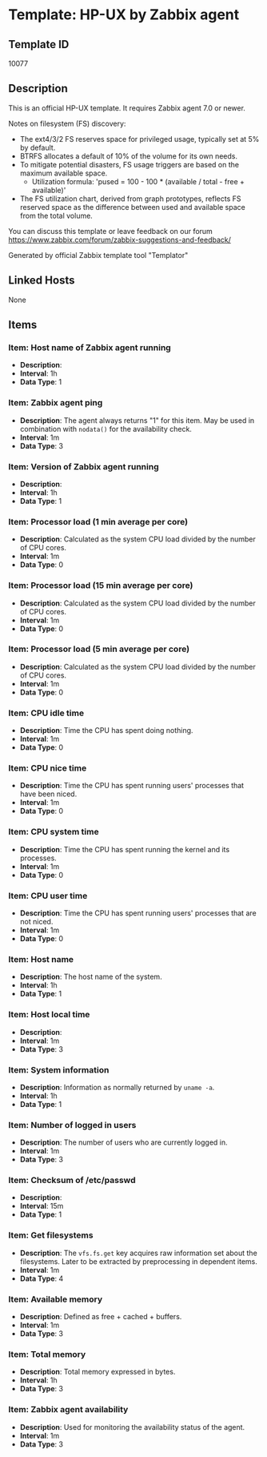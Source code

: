# Template: HP-UX by Zabbix agent

## Template ID
10077

## Description
This is an official HP-UX template. It requires Zabbix agent 7.0 or newer.

Notes on filesystem (FS) discovery:
  - The ext4/3/2 FS reserves space for privileged usage, typically set at 5% by default.
  - BTRFS allocates a default of 10% of the volume for its own needs.
  - To mitigate potential disasters, FS usage triggers are based on the maximum available space.
    - Utilization formula: 'pused = 100 - 100 * (available / total - free + available)'
  - The FS utilization chart, derived from graph prototypes, reflects FS reserved space as the difference between used and available space from the total volume.

You can discuss this template or leave feedback on our forum https://www.zabbix.com/forum/zabbix-suggestions-and-feedback/

Generated by official Zabbix template tool "Templator"

## Linked Hosts
None

## Items

### Item: Host name of Zabbix agent running
- **Description**: 
- **Interval**: 1h
- **Data Type**: 1

### Item: Zabbix agent ping
- **Description**: The agent always returns "1" for this item. May be used in combination with `nodata()` for the availability check.
- **Interval**: 1m
- **Data Type**: 3

### Item: Version of Zabbix agent running
- **Description**: 
- **Interval**: 1h
- **Data Type**: 1

### Item: Processor load (1 min average per core)
- **Description**: Calculated as the system CPU load divided by the number of CPU cores.
- **Interval**: 1m
- **Data Type**: 0

### Item: Processor load (15 min average per core)
- **Description**: Calculated as the system CPU load divided by the number of CPU cores.
- **Interval**: 1m
- **Data Type**: 0

### Item: Processor load (5 min average per core)
- **Description**: Calculated as the system CPU load divided by the number of CPU cores.
- **Interval**: 1m
- **Data Type**: 0

### Item: CPU idle time
- **Description**: Time the CPU has spent doing nothing.
- **Interval**: 1m
- **Data Type**: 0

### Item: CPU nice time
- **Description**: Time the CPU has spent running users' processes that have been niced.
- **Interval**: 1m
- **Data Type**: 0

### Item: CPU system time
- **Description**: Time the CPU has spent running the kernel and its processes.
- **Interval**: 1m
- **Data Type**: 0

### Item: CPU user time
- **Description**: Time the CPU has spent running users' processes that are not niced.
- **Interval**: 1m
- **Data Type**: 0

### Item: Host name
- **Description**: The host name of the system.
- **Interval**: 1h
- **Data Type**: 1

### Item: Host local time
- **Description**: 
- **Interval**: 1m
- **Data Type**: 3

### Item: System information
- **Description**: Information as normally returned by `uname -a`.
- **Interval**: 1h
- **Data Type**: 1

### Item: Number of logged in users
- **Description**: The number of users who are currently logged in.
- **Interval**: 1m
- **Data Type**: 3

### Item: Checksum of /etc/passwd
- **Description**: 
- **Interval**: 15m
- **Data Type**: 1

### Item: Get filesystems
- **Description**: The `vfs.fs.get` key acquires raw information set about the filesystems. Later to be extracted by preprocessing in dependent items.
- **Interval**: 1m
- **Data Type**: 4

### Item: Available memory
- **Description**: Defined as free + cached + buffers.
- **Interval**: 1m
- **Data Type**: 3

### Item: Total memory
- **Description**: Total memory expressed in bytes.
- **Interval**: 1h
- **Data Type**: 3

### Item: Zabbix agent availability
- **Description**: Used for monitoring the availability status of the agent.
- **Interval**: 1m
- **Data Type**: 3

